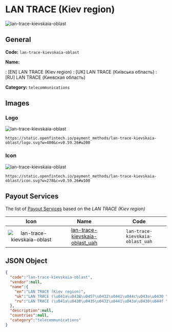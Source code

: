 
# LAN TRACE (Kiev region) 
![lan-trace-kievskaia-oblast](https://static.openfintech.io/payment_methods/lan-trace-kievskaia-oblast/logo.svg?w=400&c=v0.59.26#w200)  

## General 
**Code:** `lan-trace-kievskaia-oblast` 
 
**Name:** 
 
:	[EN] LAN TRACE (Kiev region) 
:	[UK] LAN TRACE (Київська область) 
:	[RU] LAN TRACE (Киевская область) 
 
**Category:** `telecommunications` 
 

## Images 

### Logo 
![lan-trace-kievskaia-oblast](https://static.openfintech.io/payment_methods/lan-trace-kievskaia-oblast/logo.svg?w=400&c=v0.59.26#w200)  

```
https://static.openfintech.io/payment_methods/lan-trace-kievskaia-oblast/logo.svg?w=400&c=v0.59.26#w200
```  

### Icon 
![lan-trace-kievskaia-oblast](https://static.openfintech.io/payment_methods/lan-trace-kievskaia-oblast/icon.svg?w=278&c=v0.59.26#w100)  

```
https://static.openfintech.io/payment_methods/lan-trace-kievskaia-oblast/icon.svg?w=278&c=v0.59.26#w100
```  

## Payout Services 
 
The list of [Payout Services](/payout-services/) based on the _LAN TRACE (Kiev region)_ 

|Icon|Name|Code| 
|:---:|:---:|:---:| 
|![lan-trace-kievskaia-oblast](https://static.openfintech.io/payout_methods/lan-trace-kievskaia-oblast/icon.svg?w=278&c=v0.59.26#w40) |[lan-trace-kievskaia-oblast_uah](/payout-services/lan-trace-kievskaia-oblast_uah/)|`lan-trace-kievskaia-oblast_uah`| 
 

## JSON Object 

```json
{
  "code":"lan-trace-kievskaia-oblast",
  "vendor":null,
  "name":{
    "en":"LAN TRACE (Kiev region)",
    "uk":"LAN TRACE (\u041a\u0438\u0457\u0432\u0441\u044c\u043a\u0430 \u043e\u0431\u043b\u0430\u0441\u0442\u044c)",
    "ru":"LAN TRACE (\u041a\u0438\u0435\u0432\u0441\u043a\u0430\u044f \u043e\u0431\u043b\u0430\u0441\u0442\u044c)"
  },
  "description":null,
  "countries":null,
  "category":"telecommunications"
}
```  
